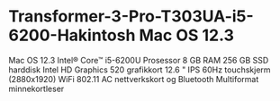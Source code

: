 # Transformer-3-Pro-T303UA-i5-6200-Hakintosh Mac OS 12.3
Mac OS 12.3
Intel® Core™ i5-6200U Prosessor
8 GB RAM
256 GB SSD harddisk
Intel HD Graphics 520 grafikkort
12.6 " IPS 60Hz touchskjerm (2880x1920)
WiFi 802.11 AC nettverkskort og Bluetooth
Multiformat minnekortleser
